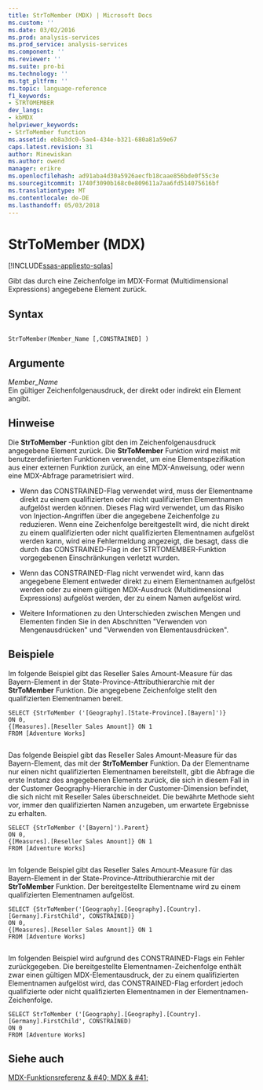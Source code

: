 ```yaml
---
title: StrToMember (MDX) | Microsoft Docs
ms.custom: ''
ms.date: 03/02/2016
ms.prod: analysis-services
ms.prod_service: analysis-services
ms.component: ''
ms.reviewer: ''
ms.suite: pro-bi
ms.technology: ''
ms.tgt_pltfrm: ''
ms.topic: language-reference
f1_keywords:
- STRTOMEMBER
dev_langs:
- kbMDX
helpviewer_keywords:
- StrToMember function
ms.assetid: eb8a3dc0-5ae4-434e-b321-680a81a59e67
caps.latest.revision: 31
author: Minewiskan
ms.author: owend
manager: erikre
ms.openlocfilehash: ad91aba4d30a5926aecfb18caae856bde0f55c3e
ms.sourcegitcommit: 1740f3090b168c0e809611a7aa6fd514075616bf
ms.translationtype: MT
ms.contentlocale: de-DE
ms.lasthandoff: 05/03/2018
---
```

# <a name="strtomember-mdx"></a>StrToMember (MDX)
[!INCLUDE[ssas-appliesto-sqlas](../includes/ssas-appliesto-sqlas.md)]

  Gibt das durch eine Zeichenfolge im MDX-Format (Multidimensional Expressions) angegebene Element zurück.  
  
## <a name="syntax"></a>Syntax  
  
```  
  
StrToMember(Member_Name [,CONSTRAINED] )   
```  
  
## <a name="arguments"></a>Argumente  
 *Member_Name*  
 Ein gültiger Zeichenfolgenausdruck, der direkt oder indirekt ein Element angibt.  
  
## <a name="remarks"></a>Hinweise  
 Die **StrToMember** -Funktion gibt den im Zeichenfolgenausdruck angegebene Element zurück. Die **StrToMember** Funktion wird meist mit benutzerdefinierten Funktionen verwendet, um eine Elementspezifikation aus einer externen Funktion zurück, an eine MDX-Anweisung, oder wenn eine MDX-Abfrage parametrisiert wird.  
  
-   Wenn das CONSTRAINED-Flag verwendet wird, muss der Elementname direkt zu einem qualifizierten oder nicht qualifizierten Elementnamen aufgelöst werden können. Dieses Flag wird verwendet, um das Risiko von Injection-Angriffen über die angegebene Zeichenfolge zu reduzieren. Wenn eine Zeichenfolge bereitgestellt wird, die nicht direkt zu einem qualifizierten oder nicht qualifizierten Elementnamen aufgelöst werden kann, wird eine Fehlermeldung angezeigt, die besagt, dass die durch das CONSTRAINED-Flag in der STRTOMEMBER-Funktion vorgegebenen Einschränkungen verletzt wurden.  
  
-   Wenn das CONSTRAINED-Flag nicht verwendet wird, kann das angegebene Element entweder direkt zu einem Elementnamen aufgelöst werden oder zu einem gültigen MDX-Ausdruck (Multidimensional Expressions) aufgelöst werden, der zu einem Namen aufgelöst wird.  
  
-   Weitere Informationen zu den Unterschieden zwischen Mengen und Elementen finden Sie in den Abschnitten "Verwenden von Mengenausdrücken" und "Verwenden von Elementausdrücken".  
  
## <a name="examples"></a>Beispiele  
 Im folgende Beispiel gibt das Reseller Sales Amount-Measure für das Bayern-Element in der State-Province-Attributhierarchie mit der **StrToMember** Funktion. Die angegebene Zeichenfolge stellt den qualifizierten Elementnamen bereit.  
  
```  
SELECT {StrToMember ('[Geography].[State-Province].[Bayern]')}  
ON 0,  
{[Measures].[Reseller Sales Amount]} ON 1  
FROM [Adventure Works]  
  
```  
  
 Das folgende Beispiel gibt das Reseller Sales Amount-Measure für das Bayern-Element, das mit der **StrToMember** Funktion. Da der Elementname nur einen nicht qualifizierten Elementnamen bereitstellt, gibt die Abfrage die erste Instanz des angegebenen Elements zurück, die sich in diesem Fall in der Customer Geography-Hierarchie in der Customer-Dimension befindet, die sich nicht mit Reseller Sales überschneidet. Die bewährte Methode sieht vor, immer den qualifizierten Namen anzugeben, um erwartete Ergebnisse zu erhalten.  
  
```  
SELECT {StrToMember ('[Bayern]').Parent}  
ON 0,  
{[Measures].[Reseller Sales Amount]} ON 1  
FROM [Adventure Works]  
  
```  
  
 Im folgende Beispiel gibt das Reseller Sales Amount-Measure für das Bayern-Element in der State-Province-Attributhierarchie mit der **StrToMember** Funktion. Der bereitgestellte Elementname wird zu einem qualifizierten Elementnamen aufgelöst.  
  
```  
SELECT {StrToMember('[Geography].[Geography].[Country].[Germany].FirstChild', CONSTRAINED)}  
ON 0,  
{[Measures].[Reseller Sales Amount]} ON 1  
FROM [Adventure Works]  
  
```  
  
 Im folgenden Beispiel wird aufgrund des CONSTRAINED-Flags ein Fehler zurückgegeben. Die bereitgestellte Elementnamen-Zeichenfolge enthält zwar einen gültigen MDX-Elementausdruck, der zu einem qualifizierten Elementnamen aufgelöst wird, das CONSTRAINED-Flag erfordert jedoch qualifizierte oder nicht qualifizierten Elementnamen in der Elementnamen-Zeichenfolge.  
  
```  
SELECT StrToMember ('[Geography].[Geography].[Country].[Germany].FirstChild', CONSTRAINED)  
ON 0  
FROM [Adventure Works]  
```  
  
## <a name="see-also"></a>Siehe auch  
 [MDX-Funktionsreferenz & #40; MDX & #41;](../mdx/mdx-function-reference-mdx.md)  
  
  
